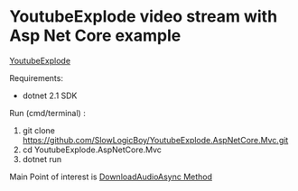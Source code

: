# YoutubeExplode video stream with Asp Net Core example

[YoutubeExplode](https://github.com/Tyrrrz/YoutubeExplode)

Requirements:

- dotnet 2.1 SDK

Run (cmd/terminal) :

1. git clone https://github.com/SlowLogicBoy/YoutubeExplode.AspNetCore.Mvc.git
2. cd YoutubeExplode.AspNetCore.Mvc
3. dotnet run

Main Point of interest is [DownloadAudioAsync Method](./Controllers/YoutubeController.cs#L14)
